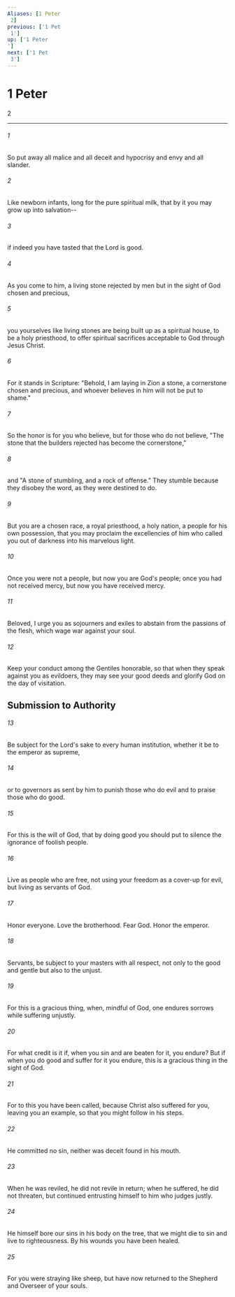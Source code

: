```yaml
---
Aliases: [1 Peter 2]
previous: ['1 Pet 1']
up: ['1 Peter']
next: ['1 Pet 3']
---
```

# 1 Peter 2

***
 

###### 1 
So put away all malice and all deceit and hypocrisy and envy and all slander.  

###### 2 
Like newborn infants, long for the pure spiritual milk, that by it you may grow up into salvation--  

###### 3 
if indeed you have tasted that the Lord is good.  

###### 4 
As you come to him, a living stone rejected by men but in the sight of God chosen and precious,  

###### 5 
you yourselves like living stones are being built up as a spiritual house, to be a holy priesthood, to offer spiritual sacrifices acceptable to God through Jesus Christ.  

###### 6 
For it stands in Scripture: "Behold, I am laying in Zion a stone,  a cornerstone chosen and precious,  and whoever believes in him will not be put to shame."  

###### 7 
So the honor is for you who believe, but for those who do not believe, "The stone that the builders rejected  has become the cornerstone,"  

###### 8 
and "A stone of stumbling,  and a rock of offense." They stumble because they disobey the word, as they were destined to do.  

###### 9 
But you are a chosen race, a royal priesthood, a holy nation, a people for his own possession, that you may proclaim the excellencies of him who called you out of darkness into his marvelous light.  

###### 10 
Once you were not a people, but now you are God's people; once you had not received mercy, but now you have received mercy.  

###### 11 
Beloved, I urge you as sojourners and exiles to abstain from the passions of the flesh, which wage war against your soul.  

###### 12 
Keep your conduct among the Gentiles honorable, so that when they speak against you as evildoers, they may see your good deeds and glorify God on the day of visitation.  ## Submission to Authority  

###### 13 
Be subject for the Lord's sake to every human institution, whether it be to the emperor as supreme,  

###### 14 
or to governors as sent by him to punish those who do evil and to praise those who do good.  

###### 15 
For this is the will of God, that by doing good you should put to silence the ignorance of foolish people.  

###### 16 
Live as people who are free, not using your freedom as a cover-up for evil, but living as servants of God.  

###### 17 
Honor everyone. Love the brotherhood. Fear God. Honor the emperor.  

###### 18 
Servants, be subject to your masters with all respect, not only to the good and gentle but also to the unjust.  

###### 19 
For this is a gracious thing, when, mindful of God, one endures sorrows while suffering unjustly.  

###### 20 
For what credit is it if, when you sin and are beaten for it, you endure? But if when you do good and suffer for it you endure, this is a gracious thing in the sight of God.  

###### 21 
For to this you have been called, because Christ also suffered for you, leaving you an example, so that you might follow in his steps.  

###### 22 
He committed no sin, neither was deceit found in his mouth.  

###### 23 
When he was reviled, he did not revile in return; when he suffered, he did not threaten, but continued entrusting himself to him who judges justly.  

###### 24 
He himself bore our sins in his body on the tree, that we might die to sin and live to righteousness. By his wounds you have been healed.  

###### 25 
For you were straying like sheep, but have now returned to the Shepherd and Overseer of your souls.
